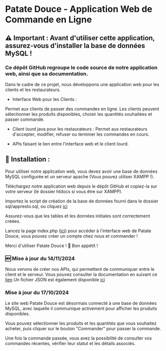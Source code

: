 # Patate Douce - Application Web de Commande en Ligne

## ⚠️ Important : Avant d'utiliser cette application, assurez-vous d'installer la base de données MySQL !

### Ce dépôt GitHub regroupe le code source de notre application web, ainsi que sa documentation.

Dans le cadre de ce projet, nous développons une application web pour les clients et les restaurateurs.

- Interface Web pour les Clients :

Permet aux clients de passer des commandes en ligne.
Les clients peuvent sélectionner les produits disponibles, choisir les quantités souhaitées et passer commande.

- Client lourd java pour les restaurateurs :
Permet aux restaurateurs d'accepter, modifier, refuser ou terminer les commandes en cours. 

- APIs faisant le lien entre l'interface web et le client lourd.

## 🔧 Installation :

Pour utiliser notre application web, vous devez avoir une base de données MySQL configurée et un serveur apache (Vous pouvez utiliser XAMPP !).

Téléchargez notre application web depuis le dépôt GitHub et copiez-la sur votre serveur (le dossier htdocs si vous être sur XAMPP).

Importez le script de création de la base de données fourni dans le dossier sql/appresto.sql, ou cliquez [ici](sql/appresto.sql)

Assurez-vous que les tables et les données initiales sont correctement créées.

Lancez la page index.php ([ici](index.php)) pour accéder à l'interface web de Patate Douce, vous pouvez créer un compte chez nous et commander !

Merci d'utiliser Patate Douce ! 🍠 Bon appétit !

### 🆕 Mise à jour du 14/11/2024

Nous venons de créer nos APIs, qui permettent de communiquer entre le client et le serveur.
Vous pouvez consulter la documentation en suivant ce [lien](Documentations/lot-5/doc_APIs)
Un fichier JSON est également disponible [ici](Documentations/lot-5/commandes_en_attente.json)

### Mise à jour du 17/10/2024

Le site web Patate Douce est désormais connecté à une base de données MySQL, avec laquelle il communique activement pour afficher les produits disponibles.

Vous pouvez sélectionner les produits et les quantités que vous souhaitez acheter, puis cliquer sur le bouton "Commander" pour passer la commande.

Une fois la commande passée, vous avez la possibilité de consulter vos commandes récentes, vérifier leur statut et les détails associés.